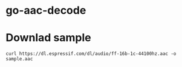 # go-aac-decode

# Downlad sample
`curl https://dl.espressif.com/dl/audio/ff-16b-1c-44100hz.aac -o sample.aac`